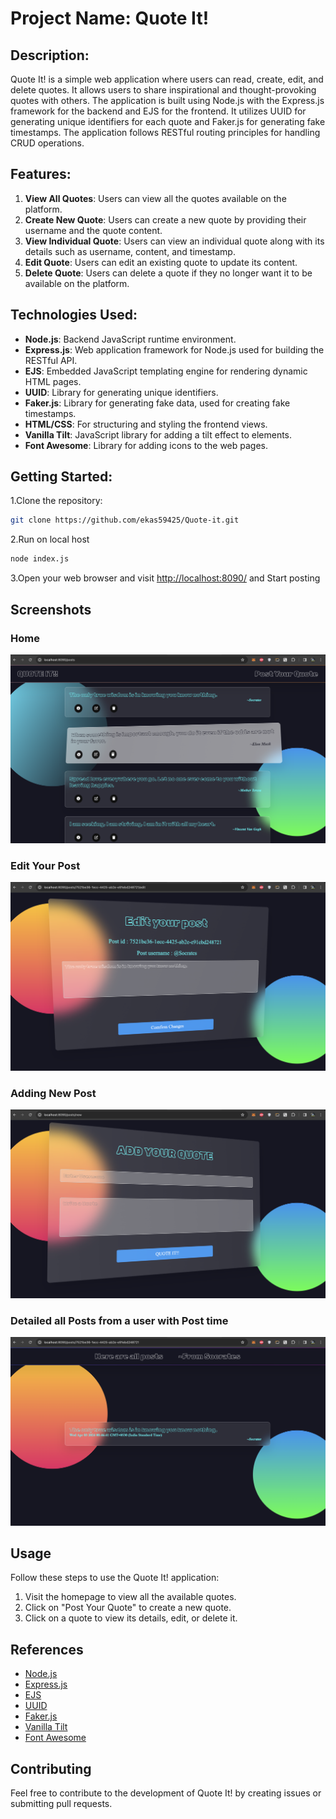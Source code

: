 # Project Name: Quote It!

## Description:
Quote It! is a simple web application where users can read, create, edit, and delete quotes. It allows users to share inspirational and thought-provoking quotes with others. The application is built using Node.js with the Express.js framework for the backend and EJS for the frontend. It utilizes UUID for generating unique identifiers for each quote and Faker.js for generating fake timestamps. The application follows RESTful routing principles for handling CRUD operations.

## Features:
1. **View All Quotes**: Users can view all the quotes available on the platform.
2. **Create New Quote**: Users can create a new quote by providing their username and the quote content.
3. **View Individual Quote**: Users can view an individual quote along with its details such as username, content, and timestamp.
4. **Edit Quote**: Users can edit an existing quote to update its content.
5. **Delete Quote**: Users can delete a quote if they no longer want it to be available on the platform.

## Technologies Used:
- **Node.js**: Backend JavaScript runtime environment.
- **Express.js**: Web application framework for Node.js used for building the RESTful API.
- **EJS**: Embedded JavaScript templating engine for rendering dynamic HTML pages.
- **UUID**: Library for generating unique identifiers.
- **Faker.js**: Library for generating fake data, used for creating fake timestamps.
- **HTML/CSS**: For structuring and styling the frontend views.
- **Vanilla Tilt**: JavaScript library for adding a tilt effect to elements.
- **Font Awesome**: Library for adding icons to the web pages.

## Getting Started:
1.Clone the repository:
   ```bash
   git clone https://github.com/ekas59425/Quote-it.git
   ```
2.Run on local host
   ```bash
   node index.js
   ```
3.Open your web browser and visit  [http://localhost:8090/](http://localhost:8090/) and Start posting
## Screenshots
### Home
![Image 1](resources/1.png)
### Edit Your Post
![Image 2](resources/4.png)
### Adding New Post
![Image 3](resources/2.png)
### Detailed all Posts from a user with Post time  
![Image 4](resources/3.png)


## Usage

Follow these steps to use the Quote It! application:

1. Visit the homepage to view all the available quotes.
2. Click on "Post Your Quote" to create a new quote.
3. Click on a quote to view its details, edit, or delete it.

## References

- [Node.js](https://nodejs.org/)
- [Express.js](https://expressjs.com/)
- [EJS](https://ejs.co/)
- [UUID](https://www.npmjs.com/package/uuid)
- [Faker.js](https://www.npmjs.com/package/faker)
- [Vanilla Tilt](https://micku7zu.github.io/vanilla-tilt.js/)
- [Font Awesome](https://fontawesome.com/)

## Contributing

Feel free to contribute to the development of Quote It! by creating issues or submitting pull requests.
